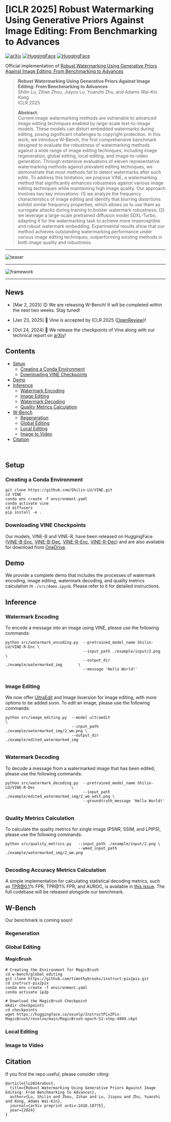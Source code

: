 # [ICLR 2025] Robust Watermarking Using Generative Priors Against Image Editing: From Benchmarking to Advances

<!-- [![arXiv](https://img.shields.io/badge/arXiv-TF--ICON-green.svg?style=plastic)](https://arxiv.org/abs/2307.12493) -->

[![arXiv](https://img.shields.io/badge/arXiv-VINE-green.svg?style=plastic)](https://arxiv.org/abs/2410.18775) [![HuggingFace](https://img.shields.io/badge/HuggingFace-Model-blue.svg?style=plastic)](https://huggingface.co/Shilin-LU) [![HuggingFace](https://img.shields.io/badge/HuggingFace-W--Bench-red.svg?style=plastic)](https://huggingface.co/datasets/Shilin-LU/W-Bench)

Official implementation of [Robust Watermarking Using Generative Priors Against Image Editing: From Benchmarking to Advances](https://arxiv.org/abs/2410.18775)

> **Robust Watermarking Using Generative Priors Against Image Editing: From Benchmarking to Advances**<br>
> Shilin Lu, Zihan Zhou, Jiayou Lu, Yuanzhi Zhu, and Adams Wai-Kin Kong <br>
> ICLR 2025
> 
>**Abstract**: <br>
Current image watermarking methods are vulnerable to advanced image editing techniques enabled by large-scale text-to-image models. These models can distort embedded watermarks during editing, posing significant challenges to copyright protection. In this work, we introduce W-Bench, the first comprehensive benchmark designed to evaluate the robustness of watermarking methods against a wide range of image editing techniques, including image regeneration, global editing, local editing, and image-to-video generation. Through extensive evaluations of eleven representative watermarking methods against prevalent editing techniques, we demonstrate that most methods fail to detect watermarks after such edits. To address this limitation, we propose VINE, a watermarking method that significantly enhances robustness against various image editing techniques while maintaining high image quality. Our approach involves two key innovations: (1) we analyze the frequency characteristics of image editing and identify that blurring distortions exhibit similar frequency properties, which allows us to use them as surrogate attacks during training to bolster watermark robustness; (2) we leverage a large-scale pretrained diffusion model SDXL-Turbo, adapting it for the watermarking task to achieve more imperceptible and robust watermark embedding. Experimental results show that our method achieves outstanding watermarking performance under various image editing techniques, outperforming existing methods in both image quality and robustness.

---

</div>

![teaser](assets/teaser.png)

---

</div>

![framework](assets/sdxl_encoder.png)

---

</div>

## News
- [Mar 2, 2025] 😊 We are releasing W-Bench! It will be completed within the next two weeks. Stay tuned!

- [Jan 23, 2025] 🥳 Vine is accepted by ICLR 2025 ([OpenReview](https://openreview.net/forum?id=16O8GCm8Wn))!

- [Oct 24, 2024] 🚀 We release the checkpoints of Vine along with our technical report on [arXiv](https://arxiv.org/abs/2410.18775)!

</div>

## Contents
  - [Setup](#setup)
    - [Creating a Conda Environment](#creating-a-conda-environment)
    - [Downloading VINE Checkpoints](#downloading-vine-checkpoints)
  - [Demo](#demo)
  - [Inference](#inference)
    - [Watermark Encoding](#watermark-encoding)
    - [Image Editing](#image-editing)
    - [Watermark Decoding](#watermark-decoding)
    - [Quality Metrics Calculation](#quality-metrics-calculation)
  - [W-Bench](#w\-bench)
    - [Regeneration](#regeneration)
    - [Global Editing](#global-editing)
    - [Local Editing](#local-editing)
    - [Image to Video](#image-to-video)
  - [Citation](#citation)


<br>

## Setup

### Creating a Conda Environment

```shell
git clone https://github.com/Shilin-LU/VINE.git
cd VINE
conda env create -f environment.yaml
conda activate vine
cd diffusers
pip install -e .
```

### Downloading VINE Checkpoints

Our models, VINE-B and VINE-R, have been released on HuggingFace ([VINE-B-Enc](https://huggingface.co/Shilin-LU/VINE-B-Enc), [VINE-B-Dec](https://huggingface.co/Shilin-LU/VINE-B-Dec), [VINE-R-Enc](https://huggingface.co/Shilin-LU/VINE-R-Enc), [VINE-R-Dec](https://huggingface.co/Shilin-LU/VINE-R-Dec)) and are also available for download from [OneDrive](https://entuedu-my.sharepoint.com/:f:/g/personal/shilin002_e_ntu_edu_sg/Eow35WqqamtKojEB2oX1CiUB1URh40K1xaFp-NsGPa2VBw?e=YCrnJo). 

## Demo
We provide a complete demo that includes the processes of watermark encoding, image editing, watermark decoding, and quality metrics calculation in `./src/demo.ipynb`. Please refer to it for detailed instructions.

## Inference

### Watermark Encoding
To encode a message into an image using VINE, please use the following commands:
```shell
python src/watermark_encoding.py  --pretrained_model_name Shilin-LU/VINE-R-Enc \
                                  --input_path ./example/input/2.png           \
                                  --output_dir ./example/watermarked_img       \
                                  --message 'Hello World!'
                                
```
### Image Editing
We now offer [UltraEdit](https://github.com/HaozheZhao/UltraEdit) and Image Inversion for image editing, with more options to be added soon. To edit an image, please use the following commands:
```shell
python src/image_editing.py  --model ultraedit                               \
                             --input_path ./example/watermarked_img/2_wm.png \
                             --output_dir ./example/edited_watermarked_img
                                
```
### Watermark Decoding
To decode a message from a watermarked image that has been edited, please use the following commands:
```shell
python src/watermark_decoding.py  --pretrained_model_name Shilin-LU/VINE-R-Dec                \
                                  --input_path ./example/edited_watermarked_img/2_wm_edit.png \
                                  --groundtruth_message 'Hello World!'
                                
```
### Quality Metrics Calculation
To calculate the quality metrics for single image (PSNR, SSIM, and LPIPS), please use the following commands:
```shell
python src/quality_metrics.py   --input_path ./example/input/2.png \
                                --wmed_input_path ./example/watermarked_img/2_wm.png
                                
```

### Decoding Accuracy Metrics Calculation
A simple implementation for calculating statistical decoding metrics, such as TPR@0.1% FPR, TPR@1% FPR, and AUROC, is available in [this issue](https://github.com/Shilin-LU/VINE/issues/4#issuecomment-2467342137). The full codebase will be released alongside our benchmark.


## W-Bench
Our benchmark is coming soon!

### Regeneration

### Global Editing

#### MagicBrush
```shell
# Creating the Environment for MagicBrush
cd w-bench/global_editing
git clone https://github.com/timothybrooks/instruct-pix2pix.git
cd instruct-pix2pix
conda env create -f environment.yaml
conda activate ip2p

# Download the MagicBrush Checkpoint
mkdir checkpoints
cd checkpoints
wget https://huggingface.co/osunlp/InstructPix2Pix-MagicBrush/resolve/main/MagicBrush-epoch-52-step-4999.ckpt
```

### Local Editing

### Image to Video


## Citation
If you find the repo useful, please consider citing:
```
@article{lu2024robust,
  title={Robust Watermarking Using Generative Priors Against Image Editing: From Benchmarking to Advances},
  author={Lu, Shilin and Zhou, Zihan and Lu, Jiayou and Zhu, Yuanzhi and Kong, Adams Wai-Kin},
  journal={arXiv preprint arXiv:2410.18775},
  year={2024}
}
```
